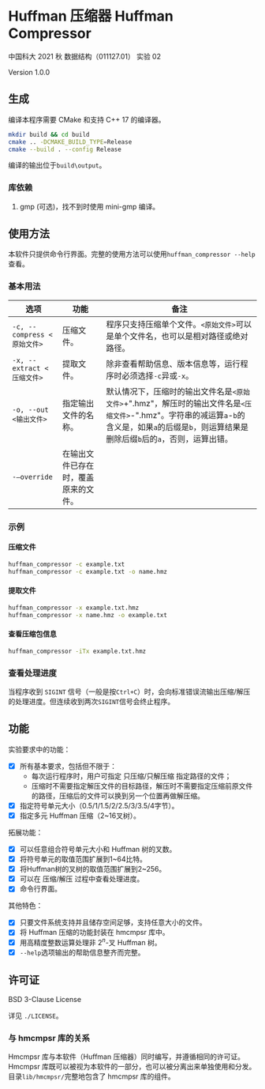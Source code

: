 # Huffman 压缩器 Huffman Compressor

中国科大 2021 秋 数据结构（011127.01） 实验 02

Version 1.0.0

## 生成

编译本程序需要 CMake 和支持 C++ 17 的编译器。

```sh
mkdir build && cd build
cmake .. -DCMAKE_BUILD_TYPE=Release
cmake --build . --config Release
```

编译的输出位于`build\output`。

### 库依赖

1. gmp (可选)，找不到时使用 mini-gmp 编译。

## 使用方法

本软件只提供命令行界面。完整的使用方法可以使用`huffman_compressor --help`查看。

### 基本用法

| 选项 | 功能 | 备注 |
| - | - | --- |
| `-c, --compress <原始文件>` | 压缩文件。           | 程序只支持压缩单个文件。`<原始文件>`可以是单个文件名，也可以是相对路径或绝对路径。 |
| `-x, --extract <压缩文件>`  | 提取文件。           | 除非查看帮助信息、版本信息等，运行程序时必须选择`-c`异或`-x`。 |
| `-o, --out <输出文件>`      | 指定输出文件的名称。 | 默认情况下，压缩时的输出文件名是`<原始文件>`+".hmz"，解压时的输出文件名是`<压缩文件>`-".hmz"。字符串的减运算`a`-`b`的含义是，如果`a`的后缀是`b`，则运算结果是删除后缀`b`后的`a`，否则，运算出错。 |
| `-–override` | 在输出文件已存在时，覆盖原来的文件。 |  |

### 示例

#### 压缩文件

```sh
huffman_compressor -c example.txt
huffman_compressor -c example.txt -o name.hmz
```

#### 提取文件

```sh
huffman_compressor -x example.txt.hmz
huffman_compressor -x name.hmz -o example.txt
```

#### 查看压缩包信息

```sh
huffman_compressor -iTx example.txt.hmz
```

### 查看处理进度

当程序收到 `SIGINT` 信号（一般是按`Ctrl+C`）时，会向标准错误流输出压缩/解压的处理进度。但连续收到两次`SIGINT`信号会终止程序。

## 功能

实验要求中的功能：
- [x] 所有基本要求，包括但不限于：
  - 每次运行程序时，用户可指定 只压缩/只解压缩 指定路径的文件；
  - 压缩时不需要指定解压文件的目标路径，解压时不需要指定压缩前原文件的路径，压缩后的文件可以换到另一个位置再做解压缩。
- [x] 指定符号单元大小（0.5/1/1.5/2/2.5/3/3.5/4字节）。
- [x] 指定多元 Huffman 压缩（2~16叉树）。

拓展功能：
- [x] 可以任意组合符号单元大小和 Huffman 树的叉数。
- [x] 将符号单元的取值范围扩展到1~64比特。
- [x] 将Huffman树的叉树的取值范围扩展到2~256。
- [x] 可以在 压缩/解压 过程中查看处理进度。
- [x] 命令行界面。 

其他特色：
- [x] 只要文件系统支持并且储存空间足够，支持任意大小的文件。
- [x] 将 Huffman 压缩的功能封装在 hmcmpsr 库中。
- [x] 用高精度整数运算处理非 $2^n$-叉 Huffman 树。
- [x] `--help`选项输出的帮助信息整齐而完整。

## 许可证

BSD 3-Clause License

详见 `./LICENSE`。

### 与 hmcmpsr 库的关系

Hmcmpsr 库与本软件（Huffman 压缩器）同时编写，并遵循相同的许可证。Hmcmpsr 库既可以被视为本软件的一部分，也可以被分离出来单独使用和分发。目录`lib/hmcmpsr/`完整地包含了 hmcmpsr 库的组件。

